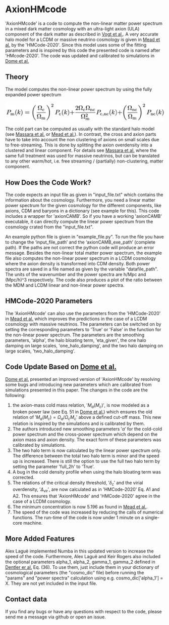 # AxionHMcode

'AxionHMcode' is a code to compute the non-linear matter power spectrum in a mixed dark matter cosmology with an ultra-light axion (ULA) component of the dark matter as described in [Vogt et al.](https://arxiv.org/abs/2209.13445). A very accurate halo model for a LCDM or massive neutrino cosmology is given in [Mead et al.](https://arxiv.org/abs/2009.01858) by the 'HMCode-2020'. Since this model uses some of the fitting parameters and is inspired by this code the presented code is named after 'HMcode-2020'. The code was updated and calibrated to simulations in [Dome et al.]()

## Theory

The model computes the non-linear power spectrum by using the fully expanded power spectrum

![codesketch](eq_halo_model.png)


The cold part can be computed as usually with the standard halo model (see [Massara et al.](https://arxiv.org/abs/1410.6813) or [Mead et al.](https://arxiv.org/abs/2009.01858)). In contrast, the cross and axion parts have to take into account the non clustering of axions on small scales due to free-streaming. This is done by splitting the axion overdensity into a clustered and linear component. For details see [Massara et al.](https://arxiv.org/abs/1410.6813) where the same full treatment was used for massive neutrinos, but can be translated to any other warm/hot, i.e. free streaming / (partially) non-clustering, matter component. 

## How Does the Code Work?

The code expects an input file as given in "input_file.txt" which contains the information about the cosmology. Furthermore, you need a linear matter power spectrum for the given cosmology for the different components, like axions, CDM and baryons in a dictionary (see example for this). This code includes a wrapper for 'axionCAMB'. So if you have a working 'axionCAMB' executable, it can directly compute the linear power spectrum from the cosmology crated from the "input_file.txt".

An example python file is given in "example_file.py". To run the file you have to change the ‘input_file_path’ and the ‘axionCAMB_exe_path’ (complete path). If the paths are not correct the python code will produce an error message. Besides the non-linear total matter power spectrum, the example file also computes the non-linear power spectrum in a LCDM cosmology where the axion density is transformed into CDM density. Both power spectra are saved in a file named as given by the variable "datafile_path". The units of the wavenumber and the power spectra are h/Mpc and (Mpc/h)^3 respectively. The code also produces a plot of the ratio between the MDM and LCDM linear and non-linear power spectra.


## HMCode-2020 Parameters

The 'AxionHMcode' can also use the parameters from the 'HMCode-2020' in [Mead et al.](https://arxiv.org/abs/2009.01858) which improves the predictions in the case of a LCDM cosmology with massive neutrinos. The parameters can be switched on by setting the corresponding parameters to 'True' or 'False' in the function for the non-linear power spectrum. The parameters are the smoothing parameters, 'alpha', the halo bloating term, 'eta_given', the one halo damping on large scales, 'one_halo_damping', and the two halo damping on large scales, 'two_halo_damping'.


## Code Update Based on [Dome et al.]()

[Dome et al.]() presented an improved version of 'AxionHMcode' by resolving some bugs and introducing new parameters which are calibrated from simulations presented in this paper.
The changes in the code are the following:
1. the axion-mass cold mass relation, $'M_a(M_c)'$, is now modeled as a broken power law (see Eq. 51 in [Dome et al.]()) which ensures the old relation of $'M_a(M_c) = \Omega_a/\Omega_c M_c'$ above a defined cut-off mass. This new relation is inspired by the simulations and is calibrated by them. 
2. The authors introduced new smoothing parameters $'\alpha'$ for the cold-cold power spectrum and the cross-power spectrum which depend on the axion mass and axion density. The exact form of these parameters was calibrated by simulations.
3. The two halo term is now calculated by the linear power spectrum only. The difference between the total two halo term is minor and the speed up is increased. There is still the option to use the full two halo term by setting the parameter 'full_2h' to 'True'. 
4. A bug in the cold density profile when using the halo bloating term was corrected.
5. The relations of the critical density threshold, $'\delta_c'$ and the virial overdensity, $'\Delta_{\mathrm{vir}}'$, are now calculated as in 'HMCode-2020' Eq. A1 and A2. This ensures that 'AxionHMcode' and 'HMCode-2020' agree in the case of a LCDM cosmology.
6. The minimum concentration is now 5.196 as found in [Mead et al.](https://arxiv.org/abs/2009.01858).
7. The speed of the code was increased by reducing the calls of numerical functions. The run-time of the code is now under 1 minute on a single-core machine. 


## More Added Features
Alex Laguë implemented Numba in this updated version to increase the speed of the code. Furthermore, Alex Laguë and Keir Rogers also included the optional parameters alpha_1, alpha_2, gamma_1, gamma_2 defined in [Dentler er al.](https://arxiv.org/abs/2111.01199) Eq. (36). To use them, just include them in your dictionary of cosmological parameters (the "cosmo_dic" file) before running the "params" and "power spectra" calculation using e.g. cosmo_dic['alpha_1'] = X. They are not yet included in the input file.

## Contact data

If you find any bugs or have any questions with respect to the code, please send me a message via github or open an issue.